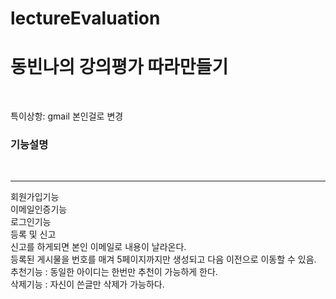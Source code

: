 # lectureEvaluation

<h1>동빈나의 강의평가 따라만들기</h1><br>

특이상항: gmail 본인걸로 변경<br>

<h3>기능설명</h3><br><hr>
회원가입기능<br>
이메일인증기능<br>
로그인기능<br>
등록 및 신고<br>
신고를 하게되면 본인 이메일로 내용이 날라온다.<br>
등록된 게시물을 번호를 매겨 5페이지까지만 생성되고 다음 이전으로 이동할 수 있음.<br>
추천기능 : 동일한 아이디는 한번만 추천이 가능하게 한다.<br>
삭제기능 : 자신이 쓴글만 삭제가 가능하다.<br>
